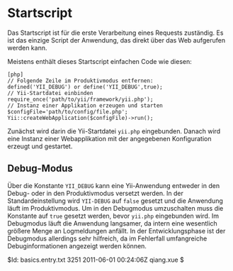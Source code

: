 Startscript
==============

Das Startscript ist für die erste Verarbeitung eines Requests zuständig.
Es ist das einzige Script der Anwendung, das direkt über das Web aufgerufen
werden kann.

Meistens enthält dieses Startscript einfachen Code wie diesen:

~~~
[php]
// Folgende Zeile im Produktivmodus entfernen:
defined('YII_DEBUG') or define('YII_DEBUG',true);
// Yii-Startdatei einbinden
require_once('path/to/yii/framework/yii.php');
// Instanz einer Applikation erzeugen und starten
$configFile='path/to/config/file.php';
Yii::createWebApplication($configFile)->run();
~~~

Zunächst wird darin die Yii-Startdatei `yii.php` eingebunden. Danach wird eine
Instanz einer Webapplikation mit der angegebenen Konfiguration erzeugt und
gestartet.

Debug-Modus
-----------

Über die Konstante `YII_DEBUG` kann eine Yii-Anwendung entweder in den Debug- 
oder in den Produktivmodus versetzt werden. In der Standardeinstellung wird `YII-DEBUG` 
auf `false` gesetzt und die Anwendung läuft im Produktivmodus.
Um in den Debugmodus umzuschalten muss die Konstante auf `true` gesetzt
werden, bevor `yii.php` eingebunden wird. Im Debugmodus läuft die Anwendung
langsamer, da intern eine wesentlich größere Menge an Logmeldungen anfällt. 
In der Entwicklungsphase ist der Debugmodus allerdings sehr hilfreich, da 
im Fehlerfall umfangreiche Debuginformationen angezeigt werden können.

<div class="revision">$Id: basics.entry.txt 3251 2011-06-01 00:24:06Z qiang.xue $</div>
